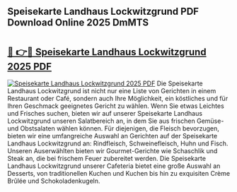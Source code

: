 ## Speisekarte Landhaus Lockwitzgrund PDF Download Online 2025 DmMTS

# <h2><a href="http://gcc5u5.nevu.top/?p=Speisekarte+Landhaus+Lockwitzgrund">🔗 👉🔴 Speisekarte Landhaus Lockwitzgrund 2025 PDF</a></h2>

[![Speisekarte Landhaus Lockwitzgrund 2025 PDF](https://i.imgur.com/dBaPXMq.png)](http://gcc5u5.nevu.top/?p=Speisekarte+Landhaus+Lockwitzgrund)
Die Speisekarte Landhaus Lockwitzgrund ist nicht nur eine Liste von Gerichten in einem Restaurant oder Café, sondern auch Ihre Möglichkeit, ein köstliches und für Ihren Geschmack geeignetes Gericht zu wählen. Wenn Sie etwas Leichtes und Frisches suchen, bieten wir auf unserer Speisekarte Landhaus Lockwitzgrund unseren Salatbereich an, in dem Sie aus frischen Gemüse- und Obstsalaten wählen können. Für diejenigen, die Fleisch bevorzugen, bieten wir eine umfangreiche Auswahl an Gerichten auf der Speisekarte Landhaus Lockwitzgrund an: Rindfleisch, Schweinefleisch, Huhn und Fisch. Unseren Auserwählten bieten wir Gourmet-Gerichte wie Schaschlik und Steak an, die bei frischem Feuer zubereitet werden. Die Speisekarte Landhaus Lockwitzgrund unserer Cafeteria bietet eine große Auswahl an Desserts, von traditionellen Kuchen und Kuchen bis hin zu exquisiten Crème Brûlée und Schokoladenkugeln.
